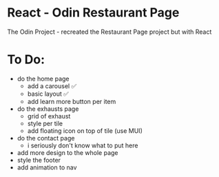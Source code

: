 # React - Odin Restaurant Page  
The Odin Project - recreated the Restaurant Page project but with React
# To Do:  
* do the home page 
    - add a carousel ✅
    - basic layout ✅
    - add learn more button per item
* do the exhausts page
    - grid of exhaust
    - style per tile
    - add floating icon on top of tile (use MUI)  
* do the contact page
    - i seriously don't know what to put here  
* add more design to the whole page  
* style the footer  
* add animation to nav